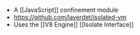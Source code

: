 - A [[JavaScript]] confinement module
- https://github.com/laverdet/isolated-vm
- Uses the [[V8 Engine]] [[Isolate Interface]]
